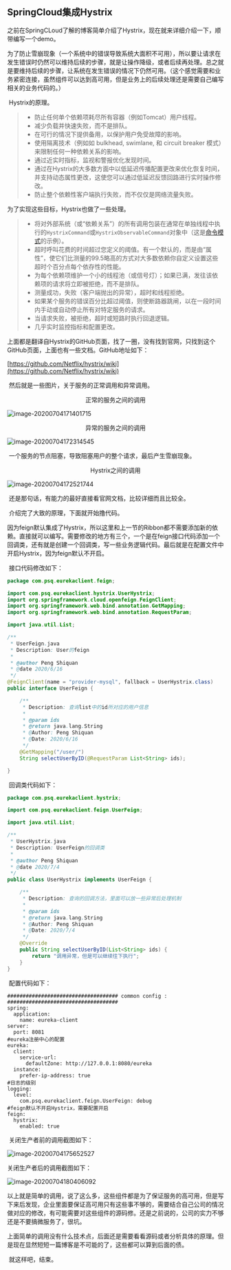 ## SpringCloud集成Hystrix

​	之前在SpringCLoud了解的博客简单介绍了Hystrix，现在就来详细介绍一下，顺带编写一个demo。

​	为了防止雪崩现象（一个系统中的错误导致系统大面积不可用），所以要让请求在发生错误时仍然可以维持后续的步骤，就是让操作降级，或者后续再处理。总之就是要维持后续的步骤，让系统在发生错误的情况下仍然可用。（这个感觉需要和业务紧密连接，虽然组件可以达到高可用，但是业务上的后续处理还是需要自己编写相关的业务代码的。）

​	Hystrix的原理。

> * 防止任何单个依赖项耗尽所有容器（例如Tomcat）用户线程。
> *  减少负载并快速失败，而不是排队。
>* 在可行的情况下提供备用，以保护用户免受故障的影响。
>* 使用隔离技术（例如如 bulkhead, swimlane, 和 circuit breaker 模式）来限制任何一种依赖关系的影响。
>* 通过近实时指标，监视和警报优化发现时间。
>* 通过在Hystrix的大多数方面中以低延迟传播配置更改来优化恢复时间，并支持动态属性更改，这使您可以通过低延迟反馈回路进行实时操作修改。
>* 防止整个依赖性客户端执行失败，而不仅仅是网络流量失败。

  为了实现这些目标，Hystrix也做了一些处理。

> * 将对外部系统（或“依赖关系”）的所有调用包装在通常在单独线程中执行的`HystrixCommand`或`HystrixObservableCommand`对象中（这是[命令模式](http://en.wikipedia.org/wiki/Command_pattern)的示例）。
> * 超时呼叫花费的时间超过您定义的阈值。有一个默认的，而是由“属性”，使它们比测量的99.5略高的方式对大多数依赖你自定义设置这些超时个百分点每个依存性的性能。
> * 为每个依赖项维护一个小的线程池（或信号灯）；如果已满，发往该依赖项的请求将立即被拒绝，而不是排队。
> * 测量成功，失败（客户端抛出的异常），超时和线程拒绝。
> * 如果某个服务的错误百分比超过阈值，则使断路器跳闸，以在一段时间内手动或自动停止所有对特定服务的请求。
> * 当请求失败，被拒绝，超时或短路时执行回退逻辑。
> * 几乎实时监控指标和配置更改。

  上面都是翻译自Hystrix的GitHub页面，找了一圈，没有找到官网，只找到这个GitHub页面，上面也有一些文档。GitHub地址如下：

[https://github.com/Netflix/hystrix/wiki](https://github.com/Netflix/hystrix/wiki)

​	然后就是一些图片，关于服务的正常调用和异常调用。
<center>正常的服务之间的调用</center>

![image-20200704171401715](https://1162210866.oss-cn-beijing.aliyuncs.com/uPic/image-20200704171401715.png)

<center>异常的服务之间的调用</center>

![image-20200704172314545](https://1162210866.oss-cn-beijing.aliyuncs.com/uPic/image-20200704172314545.png)

​	一个服务的节点阻塞，导致阻塞用户的整个请求，最后产生雪崩现象。

<center>Hystrix之间的调用</center>

![image-20200704172521744](https://1162210866.oss-cn-beijing.aliyuncs.com/uPic/image-20200704172521744.png)

​	还是那句话，有能力的最好直接看官网文档，比较详细而且比较全。

​	介绍完了大致的原理，下面就开始撸代码。

​	因为feign默认集成了Hystrix，所以这里和上一节的Ribbon都不需要添加新的依赖。直接就可以编写。需要修改的地方有三个，一个是在feign接口代码添加一个回调类，还有就是创建一个回调类，写一些业务逻辑代码。最后就是在配置文件中开启Hystrix，因为feign默认不开启。

​	接口代码修改如下：

```java
package com.psq.eurekaclient.feign;

import com.psq.eurekaclient.hystrix.UserHystrix;
import org.springframework.cloud.openfeign.FeignClient;
import org.springframework.web.bind.annotation.GetMapping;
import org.springframework.web.bind.annotation.RequestParam;

import java.util.List;

/**
 * UserFeign.java
 * Description: User的feign
 *
 * @author Peng Shiquan
 * @date 2020/6/16
 */
@FeignClient(name = "provider-mysql", fallback = UserHystrix.class)
public interface UserFeign {

    /**
     * Description: 查询list中的id所对应的用户信息
     *
     * @param ids
     * @return java.lang.String
     * @Author: Peng Shiquan
     * @Date: 2020/6/16
     */
    @GetMapping("/user/")
    String selectUserByID(@RequestParam List<String> ids);

}
```

​	回调类代码如下：

```java
package com.psq.eurekaclient.hystrix;

import com.psq.eurekaclient.feign.UserFeign;

import java.util.List;

/**
 * UserHystrix.java
 * Description: UserFeign的回调类
 *
 * @author Peng Shiquan
 * @date 2020/7/4
 */
public class UserHystrix implements UserFeign {

    /**
     * Description: 查询的回调方法，里面可以放一些异常后处理机制
     *
     * @param ids
     * @return java.lang.String
     * @Author: Peng Shiquan
     * @Date: 2020/7/4
     */
    @Override
    public String selectUserByID(List<String> ids) {
        return "调用异常，但是可以继续往下执行";
    }
}
```

​	配置代码如下：

```properties
#################################### common config : ####################################
spring:
  application:
    name: eureka-client
server:
  port: 8081
#eureka注册中心的配置
eureka:
  client:
    service-url:
      defaultZone: http://127.0.0.1:8080/eureka
  instance:
    prefer-ip-address: true
#日志的级别
logging:
  level:
    com.psq.eurekaclient.feign.UserFeign: debug
#feign默认不开启Hystrix，需要配置开启
feign:
  hystrix:
    enabled: true

```

​	关闭生产者前的调用截图如下：

![image-20200704175652527](https://1162210866.oss-cn-beijing.aliyuncs.com/uPic/image-20200704175652527.png)

关闭生产者后的调用截图如下：

![image-20200704180406092](https://1162210866.oss-cn-beijing.aliyuncs.com/uPic/image-20200704180406092.png)

​	以上就是简单的调用，说了这么多，这些组件都是为了保证服务的高可用，但是写下来后发现，企业里面要保证高可用只有这些事不够的，需要结合自己公司的情况做对应的修改，有可能需要对这些组件的源码修。还是之前说的，公司的实力不够还是不要搞微服务了，很坑。

​	上面简单的调用没有什么技术点，后面还是需要看看源码或者分析具体的原理。但是现在显然短短一篇博客是不可能的了，这些都可以算到后面的债。

​	就这样吧，结束。

